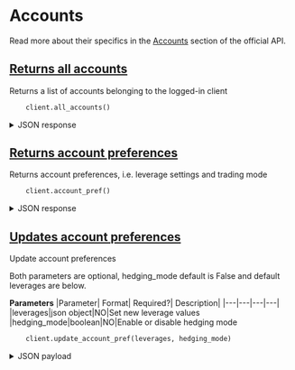 Accounts
=================


Read more about their specifics in the [Accounts](https://open-api.capital.com/#tag/Accounts)
section of the official API.


## [Returns all accounts](https://open-api.capital.com/#tag/Accounts/paths/~1api~1v1~1accounts/get)

Returns a list of accounts belonging to the logged-in client


```python
    client.all_accounts()
```


<details><summary>JSON response</summary>
<p>


```yaml
{
  "accounts": [
    {
      "accountId": "12345678901234567",
      "accountName": "USD",
      "status": "ENABLED",
      "accountType": "CFD",
      "preferred": true,
      "balance": {
        "balance": 124.95,
        "deposit": 125.18,
        "profitLoss": -0.23,
        "available": 116.93
      },
      "currency": "USD"
    },
  ]
}
```
</p>
</details>

## [Returns account preferences](https://open-api.capital.com/#tag/Accounts/paths/~1api~1v1~1accounts~1preferences/get)

Returns account preferences, i.e. leverage settings and trading mode

```python
    client.account_pref()
```

<details><summary>JSON response</summary>
<p>


```yaml
{
   "hedgingMode": false,
   "leverages": {
      "SHARES": {
         "current": 2,
         "available": [
            1,
            2,
            3,
            5
         ]
      },
      "CURRENCIES": {
         "current": 1,
         "available": [
            1,
            10,
            20,
            30
         ]
      },
      "INDICES": {
         "current": 10,
         "available": [
            1,
            10,
            20
         ]
      },
      "CRYPTOCURRENCIES": {
         "current": 1,
         "available": [
            1,
            2
         ]
      },
      "COMMODITIES": {
         "current": 5,
         "available": [
            1,
            5,
            10,
            20
         ]
      }
   }
}
```
</p>
</details>

## [Updates account preferences](https://open-api.capital.com/#tag/Accounts/paths/~1api~1v1~1accounts~1preferences/put)

Update account preferences

Both parameters are optional, hedging_mode default is False and default leverages are below. 


<strong>Parameters</strong>
|Parameter|	Format|	Required?|	Description|
|---|---|---|---|
|leverages|json object|NO|Set new leverage values
|hedging_mode|boolean|NO|Enable or disable hedging mode

```python
    client.update_account_pref(leverages, hedging_mode)
```


<details><summary>JSON payload</summary>
<p>

```yaml
{
  "leverages": {
    "SHARES": 5,
    "INDICES": 20,
    "CRYPTOCURRENCIES": 2,
  }
}
```
</p>
</details>
